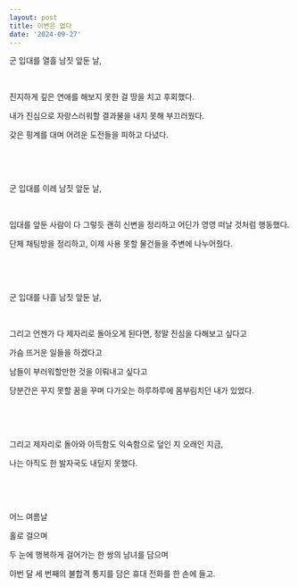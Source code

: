 ```yaml
---
layout: post
title: 이변은 없다
date: '2024-09-27'
---
```


군 입대를 열흘 남짓 앞둔 날,

​

진지하게 깊은 연애를 해보지 못한 걸 땅을 치고 후회했다.

내가 진심으로 자랑스러워할 결과물을 내지 못해 부끄러웠다.

갖은 핑계를 대며 어려운 도전들을 피하고 다녔다.

​

​

군 입대를 이레 남짓 앞둔 날,

​

입대를 앞둔 사람이 다 그렇듯 괜히 신변을 정리하고 어딘가 영영 떠날 것처럼 행동했다.

단체 채팅방을 정리하고, 이제 사용 못할 물건들을 주변에 나누어줬다.

​

​

군 입대를 나흘 남짓 앞둔 날,

​

그리고 언젠가 다 제자리로 돌아오게 된다면, 정말 진심을 다해보고 싶다고

가슴 뜨거운 일들을 하겠다고

남들이 부러워할만한 것을 이뤄내고 싶다고

당분간은 꾸지 못할 꿈을 꾸며 다가오는 하루하루에 몸부림치던 내가 있었다.

​

​

그리고 제자리로 돌아와 아득함도 익숙함으로 덮인 지 오래인 지금,

나는 아직도 한 발자국도 내딛지 못했다.

​

​

어느 여름날

홀로 걸으며

두 눈에 행복하게 걸어가는 한 쌍의 남녀를 담으며

이번 달 세 번째의 불합격 통지를 담은 휴대 전화를 한 손에 들고.
